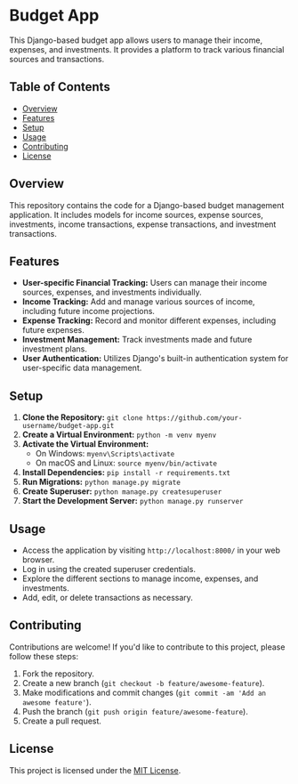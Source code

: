 # Budget App

This Django-based budget app allows users to manage their income, expenses, and investments. It provides a platform to track various financial sources and transactions.

## Table of Contents

- [Overview](#overview)
- [Features](#features)
- [Setup](#setup)
- [Usage](#usage)
- [Contributing](#contributing)
- [License](#license)

## Overview

This repository contains the code for a Django-based budget management application. It includes models for income sources, expense sources, investments, income transactions, expense transactions, and investment transactions.

## Features

- **User-specific Financial Tracking:** Users can manage their income sources, expenses, and investments individually.
- **Income Tracking:** Add and manage various sources of income, including future income projections.
- **Expense Tracking:** Record and monitor different expenses, including future expenses.
- **Investment Management:** Track investments made and future investment plans.
- **User Authentication:** Utilizes Django's built-in authentication system for user-specific data management.

## Setup

1. **Clone the Repository:** `git clone https://github.com/your-username/budget-app.git`
2. **Create a Virtual Environment:** `python -m venv myenv`
3. **Activate the Virtual Environment:** 
    - On Windows: `myenv\Scripts\activate`
    - On macOS and Linux: `source myenv/bin/activate`
4. **Install Dependencies:** `pip install -r requirements.txt`
5. **Run Migrations:** `python manage.py migrate`
6. **Create Superuser:** `python manage.py createsuperuser`
7. **Start the Development Server:** `python manage.py runserver`

## Usage

- Access the application by visiting `http://localhost:8000/` in your web browser.
- Log in using the created superuser credentials.
- Explore the different sections to manage income, expenses, and investments.
- Add, edit, or delete transactions as necessary.

## Contributing

Contributions are welcome! If you'd like to contribute to this project, please follow these steps:

1. Fork the repository.
2. Create a new branch (`git checkout -b feature/awesome-feature`).
3. Make modifications and commit changes (`git commit -am 'Add an awesome feature'`).
4. Push the branch (`git push origin feature/awesome-feature`).
5. Create a pull request.

## License

This project is licensed under the [MIT License](LICENSE).
